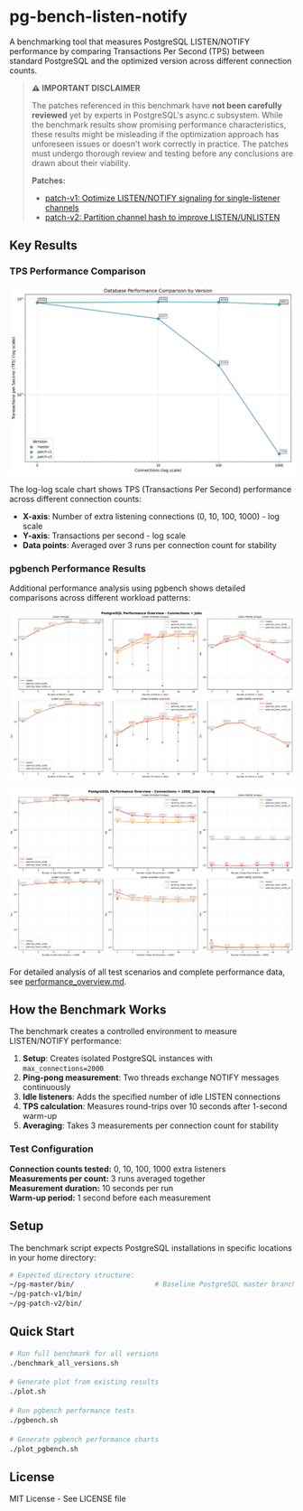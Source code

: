 # pg-bench-listen-notify

A benchmarking tool that measures PostgreSQL LISTEN/NOTIFY performance by comparing Transactions Per Second (TPS) between standard PostgreSQL and the optimized version across different connection counts.

> **⚠️ IMPORTANT DISCLAIMER**
>
> The patches referenced in this benchmark have **not been carefully reviewed** yet by experts in PostgreSQL's async.c subsystem. While the benchmark results show promising performance characteristics, these results might be misleading if the optimization approach has unforeseen issues or doesn't work correctly in practice. The patches must undergo thorough review and testing before any conclusions are drawn about their viability.
>
> **Patches:**
> - [patch-v1: Optimize LISTEN/NOTIFY signaling for single-listener channels](https://github.com/joelonsql/postgresql/commit/aba0ffb2a9e1c5d77393a92c0ce43a968c23cbb5)
> - [patch-v2: Partition channel hash to improve LISTEN/UNLISTEN](https://github.com/joelonsql/postgresql/commit/61ab3b3a834192b0468d10ca5fe3824b1fec6065)

## Key Results

### TPS Performance Comparison
![TPS Performance](plot.png)

The log-log scale chart shows TPS (Transactions Per Second) performance across different connection counts:
- **X-axis**: Number of extra listening connections (0, 10, 100, 1000) - log scale
- **Y-axis**: Transactions per second - log scale  
- **Data points**: Averaged over 3 runs per connection count for stability

### pgbench Performance Results

Additional performance analysis using pgbench shows detailed comparisons across different workload patterns:

![Performance Overview - Connections Equal Jobs](performance_overview_connections_equal_jobs.png)

![Performance Overview - Fixed Connections](performance_overview_fixed_connections.png)

For detailed analysis of all test scenarios and complete performance data, see [performance_overview.md](performance_overview.md).

## How the Benchmark Works

The benchmark creates a controlled environment to measure LISTEN/NOTIFY performance:

1. **Setup**: Creates isolated PostgreSQL instances with `max_connections=2000`
2. **Ping-pong measurement**: Two threads exchange NOTIFY messages continuously
3. **Idle listeners**: Adds the specified number of idle LISTEN connections
4. **TPS calculation**: Measures round-trips over 10 seconds after 1-second warm-up
5. **Averaging**: Takes 3 measurements per connection count for stability

### Test Configuration

**Connection counts tested:** 0, 10, 100, 1000 extra listeners  
**Measurements per count:** 3 runs averaged together  
**Measurement duration:** 10 seconds per run  
**Warm-up period:** 1 second before each measurement

## Setup

The benchmark script expects PostgreSQL installations in specific locations in your home directory:

```bash
# Expected directory structure:
~/pg-master/bin/                    # Baseline PostgreSQL master branch
~/pg-patch-v1/bin/
~/pg-patch-v2/bin/
```

## Quick Start

```bash
# Run full benchmark for all versions
./benchmark_all_versions.sh

# Generate plot from existing results
./plot.sh

# Run pgbench performance tests
./pgbench.sh

# Generate pgbench performance charts
./plot_pgbench.sh
```

## License

MIT License - See LICENSE file
